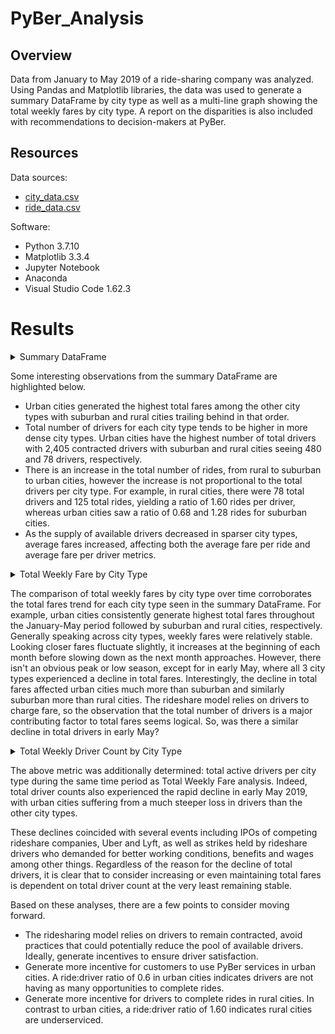 # PyBer_Analysis

## Overview
Data from January to May 2019 of a ride-sharing company was analyzed. Using Pandas and Matplotlib libraries, the data was used to generate a summary DataFrame by city type as well as a multi-line graph showing the total weekly fares by city type. A report on the disparities is also included with recommendations to decision-makers at PyBer. 

## Resources
Data sources: 
* [city_data.csv](Resources/city_data.csv)
* [ride_data.csv](Resources/ride_data.csv)

Software:
* Python 3.7.10
* Matplotlib 3.3.4
* Jupyter Notebook
* Anaconda
* Visual Studio Code 1.62.3

# Results
 <details>
    <summary>Summary DataFrame</summary>
    <img src="analysis/pyber_summary_df.png"> 
  </details>

Some interesting observations from the summary DataFrame are highlighted below. 
* Urban cities generated the highest total fares among the other city types with suburban and rural cities trailing behind in that order. 
* Total number of drivers for each city type tends to be higher in more dense city types. Urban cities have the highest number of total drivers with 2,405 contracted drivers with suburban and rural cities seeing 480 and 78 drivers, respectively. 
* There is an increase in the total number of rides, from rural to suburban to urban cities, however the increase is not proportional to the total drivers per city type. For example, in rural cities, there were 78 total drivers and 125 total rides, yielding a ratio of 1.60 rides per driver, whereas urban cities saw a ratio of 0.68 and 1.28 rides for suburban cities. 
* As the supply of available drivers decreased in sparser city types, average fares increased, affecting both the average fare per ride and average fare per driver metrics.  

 <details>
    <summary>Total Weekly Fare by City Type</summary>
    <img src="analysis/PyBer_fare_summary.png"> 
  </details>

The comparison of total weekly fares by city type over time corroborates the total fares trend for each city type seen in the summary DataFrame. For example, urban cities consistently generate highest total fares throughout the January-May period followed by suburban and rural cities, respectively. Generally speaking across city types, weekly fares were relatively stable. Looking closer fares fluctuate slightly, it increases at the beginning of each month before slowing down as the next month approaches. However, there isn't an obvious peak or low season, except for in early May, where all 3 city types experienced a decline in total fares. Interestingly, the decline in total fares affected urban cities much more than suburban and similarly suburban more than rural cities. The rideshare model relies on drivers to charge fare, so the observation that the total number of drivers is a major contributing factor to total fares seems logical. So, was there a similar decline in total drivers in early May?

 <details>
    <summary>Total Weekly Driver Count by City Type</summary>
    <img src="analysis/PyBer_driver_summary.png"> 
  </details>

The above metric was additionally determined: total active drivers per city type during the same time period as Total Weekly Fare analysis. Indeed, total driver counts also experienced the rapid decline in early May 2019, with urban cities suffering from a much steeper loss in drivers than the other city types. 

These declines coincided with several events including IPOs of competing rideshare companies, Uber and Lyft, as well as strikes held by rideshare drivers who demanded for better working conditions, benefits and wages among other things. Regardless of the reason for the decline of total drivers, it is clear that to consider increasing or even maintaining total fares is dependent on total driver count at the very least remaining stable. 

Based on these analyses, there are a few points to consider moving forward.
* The ridesharing model relies on drivers to remain contracted, avoid practices that could potentially reduce the pool of available drivers. Ideally, generate incentives to ensure driver satisfaction.
* Generate more incentive for customers to use PyBer services in urban cities. A ride:driver ratio of 0.6 in urban cities indicates drivers are not having as many opportunities to complete rides.
* Generate more incentive for drivers to complete rides in rural cities. In contrast to urban cities, a ride:driver ratio of 1.60 indicates rural cities are underserviced. 
 
